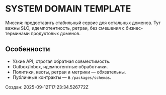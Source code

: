 
# SYSTEM DOMAIN TEMPLATE

Миссия: предоставить стабильный сервис для остальных доменов. Тут важны SLO, идемпотентность, ретраи,
без смешения с бизнес-терминами продуктовых доменов.

## Особенности
- Узкие API, строгая обратная совместимость.
- Outbox/Inbox, идемпотентные обработчики.
- Политики, квоты, ретраи и метрики — обязательны.
- Публичные контракты — в `/packages/schemas`.

Создан: 2025-09-12T17:23:34.526772Z
